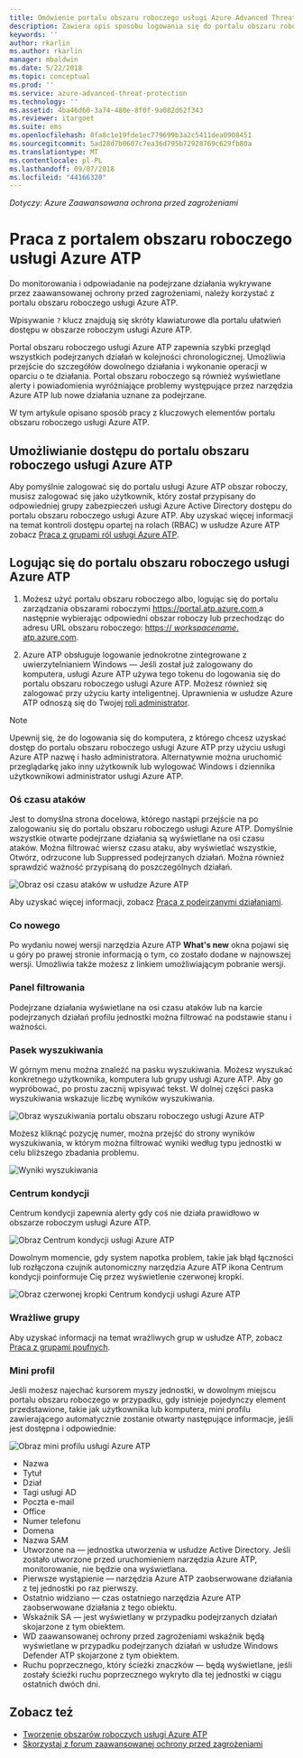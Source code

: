 ```yaml
---
title: Omówienie portalu obszaru roboczego usługi Azure Advanced Threat Protection | Dokumentacja firmy Microsoft
description: Zawiera opis sposobu logowania się do portalu obszaru roboczego usługi Azure ATP oraz składniki portalu obszaru roboczego
keywords: ''
author: rkarlin
ms.author: rkarlin
manager: mbaldwin
ms.date: 5/22/2018
ms.topic: conceptual
ms.prod: ''
ms.service: azure-advanced-threat-protection
ms.technology: ''
ms.assetid: 4ba46d60-3a74-480e-8f0f-9a082d62f343
ms.reviewer: itargoet
ms.suite: ems
ms.openlocfilehash: 0fa8c1e19fde1ec779699b3a2c5411dea0908451
ms.sourcegitcommit: 5ad28d7b0607c7ea36d795b72928769c629fb80a
ms.translationtype: MT
ms.contentlocale: pl-PL
ms.lasthandoff: 09/07/2018
ms.locfileid: "44166320"
---
```

*Dotyczy: Azure Zaawansowana ochrona przed zagrożeniami*



# <a name="working-with-the-azure-atp-workspace-portal"></a>Praca z portalem obszaru roboczego usługi Azure ATP

Do monitorowania i odpowiadanie na podejrzane działania wykrywane przez zaawansowanej ochrony przed zagrożeniami, należy korzystać z portalu obszaru roboczego usługi Azure ATP.

Wpisywanie `?` klucz znajdują się skróty klawiaturowe dla portalu ułatwień dostępu w obszarze roboczym usługi Azure ATP. 

Portal obszaru roboczego usługi Azure ATP zapewnia szybki przegląd wszystkich podejrzanych działań w kolejności chronologicznej. Umożliwia przejście do szczegółów dowolnego działania i wykonanie operacji w oparciu o te działania. Portal obszaru roboczego są również wyświetlane alerty i powiadomienia wyróżniające problemy występujące przez narzędzia Azure ATP lub nowe działania uznane za podejrzane.

W tym artykule opisano sposób pracy z kluczowych elementów portalu obszaru roboczego usługi Azure ATP.


## <a name="enabling-access-to-the-azure-atp-workspace-portal"></a>Umożliwianie dostępu do portalu obszaru roboczego usługi Azure ATP
Aby pomyślnie zalogować się do portalu usługi Azure ATP obszar roboczy, musisz zalogować się jako użytkownik, który został przypisany do odpowiedniej grupy zabezpieczeń usługi Azure Active Directory dostępu do portalu obszaru roboczego usługi Azure ATP. Aby uzyskać więcej informacji na temat kontroli dostępu opartej na rolach (RBAC) w usłudze Azure ATP zobacz [Praca z grupami ról usługi Azure ATP](atp-role-groups.md).

## <a name="logging-into-the-azure-atp-workspace-portal"></a>Logując się do portalu obszaru roboczego usługi Azure ATP

1. Możesz użyć portalu obszaru roboczego albo, logując się do portalu zarządzania obszarami roboczymi [ https://portal.atp.azure.com ](https://portal.atp.azure.com) a następnie wybierając odpowiedni obszar roboczy lub przechodząc do adresu URL obszaru roboczego: [https:// *workspacename*. atp.azure.com](https://*workspacename*.atp.azure.com).


2.  Azure ATP obsługuje logowanie jednokrotne zintegrowane z uwierzytelnianiem Windows — Jeśli został już zalogowany do komputera, usługi Azure ATP używa tego tokenu do logowania się do portalu obszaru roboczego usługi Azure ATP. Możesz również się zalogować przy użyciu karty inteligentnej. Uprawnienia w usłudze Azure ATP odnoszą się do Twojej [roli administrator](atp-role-groups.md).

 > [!NOTE]
 > Upewnij się, że do logowania się do komputera, z którego chcesz uzyskać dostęp do portalu obszaru roboczego usługi Azure ATP przy użyciu usługi Azure ATP nazwę i hasło administratora. Alternatywnie można uruchomić przeglądarkę jako inny użytkownik lub wylogować Windows i dziennika użytkownikowi administrator usługi Azure ATP. 


### <a name="attack-time-line"></a>Oś czasu ataków

Jest to domyślna strona docelowa, którego nastąpi przejście na po zalogowaniu się do portalu obszaru roboczego usługi Azure ATP. Domyślnie wszystkie otwarte podejrzane działania są wyświetlane na osi czasu ataków. Można filtrować wiersz czasu ataku, aby wyświetlać wszystkie, Otwórz, odrzucone lub Suppressed podejrzanych działań. Można również sprawdzić ważność przypisaną do poszczególnych działań.

![Obraz osi czasu ataków w usłudze Azure ATP](media/atp-sa-timeline.png)

Aby uzyskać więcej informacji, zobacz [Praca z podejrzanymi działaniami](working-with-suspicious-activities.md).

### <a name="whats-new"></a>Co nowego

Po wydaniu nowej wersji narzędzia Azure ATP **What's new** okna pojawi się u góry po prawej stronie informacją o tym, co zostało dodane w najnowszej wersji. Umożliwia także możesz z linkiem umożliwiającym pobranie wersji.

### <a name="filtering-panel"></a>Panel filtrowania

Podejrzane działania wyświetlane na osi czasu ataków lub na karcie podejrzanych działań profilu jednostki można filtrować na podstawie stanu i ważności.

### Pasek wyszukiwania <a name="search-bar"></a>

W górnym menu można znaleźć na pasku wyszukiwania. Możesz wyszukać konkretnego użytkownika, komputera lub grupy usługi Azure ATP. Aby go wypróbować, po prostu zacznij wpisywać tekst. W dolnej części paska wyszukiwania wskazuje liczbę wyników wyszukiwania. 

![Obraz wyszukiwania portalu obszaru roboczego usługi Azure ATP](media/atp-workspace-portal-search.png)

Możesz kliknąć pozycję numer, można przejść do strony wyników wyszukiwania, w którym można filtrować wyniki według typu jednostki w celu bliższego zbadania problemu.

![Wyniki wyszukiwania](media/search-results.png)

### <a name="health-center"></a>Centrum kondycji

Centrum kondycji zapewnia alerty gdy coś nie działa prawidłowo w obszarze roboczym usługi Azure ATP.

![Obraz Centrum kondycji usługi Azure ATP](media/atp-health-issue.png)

Dowolnym momencie, gdy system napotka problem, takie jak błąd łączności lub rozłączona czujnik autonomiczny narzędzia Azure ATP ikona Centrum kondycji poinformuje Cię przez wyświetlenie czerwonej kropki. 

![Obraz czerwonej kropki Centrum kondycji usługi Azure ATP](media/atp-health-bar.png)

### <a name="sensitive-groups"></a>Wrażliwe grupy

Aby uzyskać informacji na temat wrażliwych grup w usłudze ATP, zobacz [Praca z grupami poufnych](sensitive-accounts.md).

### <a name="mini-profile"></a>Mini profil

Jeśli możesz najechać kursorem myszy jednostki, w dowolnym miejscu portalu obszaru roboczego w przypadku, gdy istnieje pojedynczy element przedstawione, takie jak użytkownika lub komputera, mini profilu zawierającego automatycznie zostanie otwarty następujące informacje, jeśli jest dostępna i odpowiednie:

![Obraz mini profilu usługi Azure ATP](media/atp-mini-profile.png)

- Nazwa
- Tytuł
- Dział
- Tagi usługi AD
- Poczta e-mail
- Office
- Numer telefonu
- Domena
- Nazwa SAM
- Utworzone na — jednostka utworzenia w usłudze Active Directory. Jeśli zostało utworzone przed uruchomieniem narzędzia Azure ATP, monitorowanie, nie będzie ona wyświetlana.
- Pierwsze wystąpienie — narzędzia Azure ATP zaobserwowane działania z tej jednostki po raz pierwszy.
- Ostatnio widziano — czas ostatniego narzędzia Azure ATP zaobserwowane działania z tego obiektu.
- Wskaźnik SA — jest wyświetlany w przypadku podejrzanych działań skojarzone z tym obiektem.
- WD zaawansowanej ochrony przed zagrożeniami wskaźnik będą wyświetlane w przypadku podejrzanych działań w usłudze Windows Defender ATP skojarzone z tym obiektem.
- Ruchu poprzecznego, który ścieżki znaczków — będą wyświetlane, jeśli zostały ścieżki ruchu poprzecznego wykryto dla tej jednostki w ciągu ostatnich dwóch dni.


## <a name="see-also"></a>Zobacz też

- [Tworzenie obszarów roboczych usługi Azure ATP](install-atp-step1.md)
- [Skorzystaj z forum zaawansowanej ochrony przed zagrożeniami](https://aka.ms/azureatpcommunity)